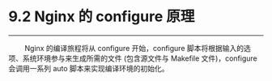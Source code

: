 # 9.2 Nginx 的 configure 原理
***

&emsp;&emsp;
Nginx 的编译旅程将从 configure 开始，configure 脚本将根据输入的选项、系统环境参与来生成所需的文件 (包含源文件与 Makefile 文件)，configure 会调用一系列 auto 脚本来实现编译环境的初始化。